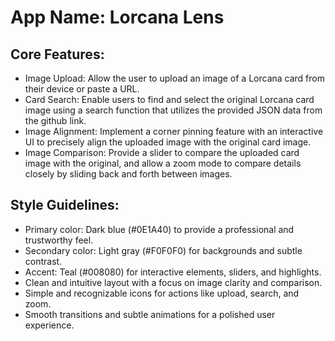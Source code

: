 # **App Name**: Lorcana Lens

## Core Features:

- Image Upload: Allow the user to upload an image of a Lorcana card from their device or paste a URL.
- Card Search: Enable users to find and select the original Lorcana card image using a search function that utilizes the provided JSON data from the github link.
- Image Alignment: Implement a corner pinning feature with an interactive UI to precisely align the uploaded image with the original card image.
- Image Comparison: Provide a slider to compare the uploaded card image with the original, and allow a zoom mode to compare details closely by sliding back and forth between images.

## Style Guidelines:

- Primary color: Dark blue (#0E1A40) to provide a professional and trustworthy feel.
- Secondary color: Light gray (#F0F0F0) for backgrounds and subtle contrast.
- Accent: Teal (#008080) for interactive elements, sliders, and highlights.
- Clean and intuitive layout with a focus on image clarity and comparison.
- Simple and recognizable icons for actions like upload, search, and zoom.
- Smooth transitions and subtle animations for a polished user experience.